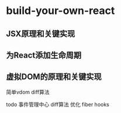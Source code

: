 # build-your-own-react

## JSX原理和关键实现

## 为React添加生命周期

## 虚拟DOM的原理和关键实现
简单vdom diff算法

todo
事件管理中心
diff算法 优化
fiber
hooks
